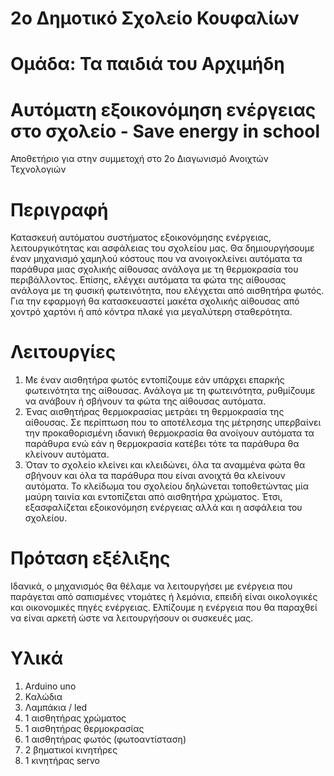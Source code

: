 # 2ο Δημοτικό Σχολείο Κουφαλίων
# Ομάδα: Τα παιδιά του Αρχιμήδη
# Αυτόματη εξοικονόμηση ενέργειας στο σχολείο - Save energy in school

Αποθετήριο για στην συμμετοχή στο 2ο Διαγωνισμό Ανοιχτών Τεχνολογιών

# Περιγραφή
Κατασκευή αυτόματου συστήματος εξοικονόμησης ενέργειας, λειτουργικότητας και ασφάλειας του σχολείου μας.
Θα δημιουργήσουμε έναν μηχανισμό χαμηλού κόστους που να ανοιγοκλείνει αυτόματα τα παράθυρα μιας σχολικής αίθουσας ανάλογα με τη θερμοκρασία του περιβάλλοντος. Επίσης, ελέγχει αυτόματα τα φώτα της αίθουσας ανάλογα με τη φυσική φωτεινότητα, που ελέγχεται από αισθητήρα φωτός. 
Για την εφαρμογή θα κατασκευαστεί μακέτα σχολικής αίθουσας από χοντρό χαρτόνι ή από κόντρα πλακέ για μεγαλύτερη σταθερότητα.

# Λειτουργίες
1)	Με έναν αισθητήρα φωτός εντοπίζουμε εάν υπάρχει επαρκής φωτεινότητα της αίθουσας. Ανάλογα με τη φωτεινότητα, ρυθμίζουμε να ανάβουν ή σβήνουν τα φώτα της αίθουσας αυτόματα.
2)	Ένας αισθητήρας θερμοκρασίας μετράει τη θερμοκρασία της αίθουσας. Σε περίπτωση που το αποτέλεσμα της μέτρησης υπερβαίνει την προκαθορισμένη ιδανική θερμοκρασία θα ανοίγουν αυτόματα τα παράθυρα ενώ εάν η θερμοκρασία κατέβει τότε τα παράθυρα θα κλείνουν αυτόματα. 
3)	Όταν το σχολείο κλείνει και κλειδώνει, όλα τα αναμμένα φώτα θα σβήνουν και όλα τα παράθυρα που είναι ανοιχτά θα κλείνουν αυτόματα. Το κλείδωμα του σχολείου δηλώνεται τοποθετώντας μία μαύρη ταινία και εντοπίζεται από αισθητήρα χρώματος.
 Έτσι, εξασφαλίζεται εξοικονόμηση ενέργειας αλλά και η ασφάλεια του σχολείου.

# Πρόταση εξέλιξης
Ιδανικά, ο μηχανισμός θα θέλαμε να λειτουργήσει με ενέργεια που παράγεται από σαπισμένες ντομάτες ή λεμόνια, επειδή είναι οικολογικές και οικονομικές πηγές ενέργειας. Ελπίζουμε η ενέργεια που θα παραχθεί να είναι αρκετή ώστε να λειτουργήσουν οι συσκευές μας.

# Υλικά
1)	Arduino uno
2)	Καλώδια
3)	Λαμπάκια / led
4)	1 αισθητήρας χρώματος
5)	1 αισθητήρας θερμοκρασίας
6)	1 αισθητήρας φωτός (φωτοαντίσταση)
7)	2 βηματικοί κινητήρες
8)	1 κινητήρας servo
